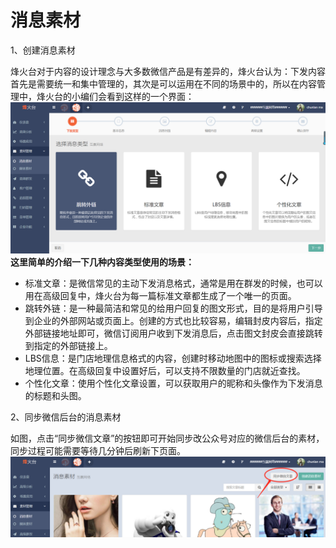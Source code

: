 # 消息素材

1、创建消息素材

烽火台对于内容的设计理念与大多数微信产品是有差异的，烽火台认为：下发内容首先是需要统一和集中管理的，其次是可以运用在不同的场景中的，所以在内容管理中，烽火台的小编们会看到这样的一个界面：![](/assets/1516352914%281%29.png)**这里简单的介绍一下几种内容类型使用的场景：**

* 标准文章：是微信常见的主动下发消息格式，通常是用在群发的时候，也可以用在高级回复中，烽火台为每一篇标准文章都生成了一个唯一的页面。
* 跳转外链：是一种最简洁和常见的给用户回复的图文形式，目的是将用户引导到企业的外部网站或页面上。创建的方式也比较容易，编辑封皮内容后，指定外部链接地址即可，微信订阅用户收到下发消息后，点击图文封皮会直接跳转到指定的外部链接上。
* LBS信息：是门店地理信息格式的内容，创建时移动地图中的图标或搜索选择地理位置。在高级回复中设置好后，可以支持不限数量的门店就近查找。
* 个性化文章：使用个性化文章设置，可以获取用户的昵称和头像作为下发消息的标题和头图。

2、同步微信后台的消息素材

如图，点击“同步微信文章”的按钮即可开始同步改公众号对应的微信后台的素材，同步过程可能需要等待几分钟后刷新下页面。![](/assets/1516353863%281%29.png)

